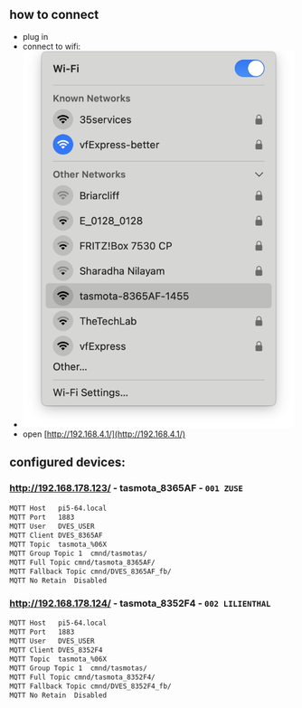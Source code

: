 ## how to connect 
* plug in
* connect to wifi:
*  ![](001_find_wifi.png)
*  open [http://192.168.4.1/](http://192.168.4.1/)

## configured devices: 
### http://192.168.178.123/ - tasmota_8365AF - `001 ZUSE`
```
MQTT Host	pi5-64.local
MQTT Port	1883
MQTT User	DVES_USER
MQTT Client	DVES_8365AF
MQTT Topic	tasmota_%06X
MQTT Group Topic 1	cmnd/tasmotas/
MQTT Full Topic	cmnd/tasmota_8365AF/
MQTT Fallback Topic	cmnd/DVES_8365AF_fb/
MQTT No Retain	Disabled
```
### http://192.168.178.124/ - tasmota_8352F4 - `002 LILIENTHAL`

```
MQTT Host	pi5-64.local
MQTT Port	1883
MQTT User	DVES_USER
MQTT Client	DVES_8352F4
MQTT Topic	tasmota_%06X
MQTT Group Topic 1	cmnd/tasmotas/
MQTT Full Topic	cmnd/tasmota_8352F4/
MQTT Fallback Topic	cmnd/DVES_8352F4_fb/
MQTT No Retain	Disabled
```
